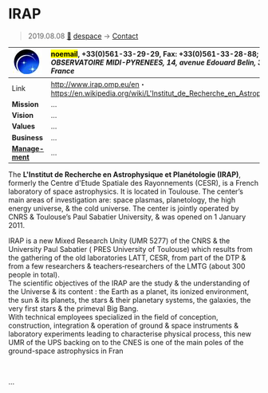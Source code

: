 # IRAP
> 2019.08.08 [🚀](../index/index.md) [despace](index.md) → [Contact](contact.md)

|[![](f/con/i/irap_logo1_thumb.jpg)](f/con/i/irap_logo1.png)|<mark>noemail</mark>, +33(0)561-33-29-29, Fax: +33(0)561-33-28-88;<br> *OBSERVATOIRE MIDI-PYRENEES, 14, avenue Edouard Belin, 31400 TOULOUSE, France*|
|:--|:--|
|Link|<http://www.irap.omp.eu/en>・ <https://en.wikipedia.org/wiki/L'Institut_de_Recherche_en_Astrophysique_et_Planétologie>|
|**Mission**|…|
|**Vision**|…|
|**Values**|…|
|**Business**|…|
|**[Manage-<br>ment](mgmt.md)**|…|

The **L'Institut de Recherche en Astrophysique et Planétologie (IRAP)**, formerly the Centre d'Etude Spatiale des Rayonnements (CESR), is a French laboratory of space astrophysics. It is located in Toulouse. The center’s main areas of investigation are: space plasmas, planetology, the high energy universe, & the cold universe. The center is jointly operated by CNRS & Toulouse’s Paul Sabatier University, & was opened on 1 January 2011.

IRAP is a new Mixed Research Unity (UMR 5277) of the  CNRS & the  University Paul Sabatier  ( PRES University of Toulouse) which results from the gathering of the old laboratories  LATT, CESR, from part of the DTP & from a few researchers & teachers‑researchers of the LMTG (about 300 people in total).  
The scientific objectives of the IRAP are the study & the understanding of the Universe & its content : the Earth as a planet, its ionized environment, the sun & its planets, the stars & their planetary systems, the galaxies, the very first stars & the primeval Big Bang.  
With technical employees specialized in the field of conception, construction, integration & operation of ground & space instruments & laboratory experiments leading to characterise physical process, this new UMR of the  UPS backing on to the CNES is one of the main poles of the ground-space astrophysics in Fran


<p style="page-break-after:always"> </p>

…


